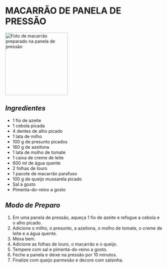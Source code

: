 # **MACARRÃO DE PANELA DE PRESSÃO**

<img src = "https://i0.wp.com/aquelareceita.com.br/wp-content/uploads/2017/10/Macarr%C3%A3o-cremoso-de-Panela-de-Press%C3%A3o.jpg?resize=250%2C250&ssl=1"
alt = "Foto de macarrão preparado na panela de pressão"
width = "200"/>

## ***Ingredientes***
- 1 fio de azeite
- 1 cebola picada
- 4 dentes de alho picado
- 1 lata de milho
- 100 g de presunto picados
- 160 g de azeitona
- 1 lata de molho de tomate
- 1 caixa de creme de leite
- 600 ml de água quente
- 2 folhas de louro
- 1 pacote de macarrão parafuso
- 100 g de queijo mussarela picado
- Sal a gosto
- Pimenta-do-reino a gosto
## ***Modo de Preparo***
1. Em uma panela de pressão, aqueça 1 fio de azeite e refogue a cebola e o alho picado.
2. Adicione o milho, o presunto, a azeitona, o molho de tomate, o creme de leite e a água quente.
3. Mexa bem.
4. Adicione as folhas de louro, o macarrão e o queijo.
5. Tempere com sal e pimenta-do-reino a gosto.
6. Feche a panela e deixe na pressão por 10 minutos.
7. Finalize com queijo parmesão e decore com salsinha.